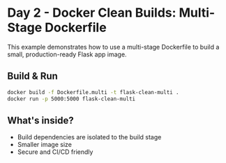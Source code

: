 
# Day 2 - Docker Clean Builds: Multi-Stage Dockerfile

This example demonstrates how to use a multi-stage Dockerfile to build a small, production-ready Flask app image.

## Build & Run

```bash
docker build -f Dockerfile.multi -t flask-clean-multi .
docker run -p 5000:5000 flask-clean-multi
```

## What's inside?

- Build dependencies are isolated to the build stage
- Smaller image size
- Secure and CI/CD friendly
